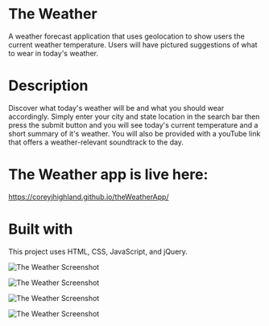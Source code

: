 # The Weather
A weather forecast application that uses geolocation to show users the current weather temperature. Users will have pictured suggestions of what to wear in today's weather.

# Description
Discover what today's weather will be and what you should wear accordingly. Simply enter your city and state location in the search bar then press the submit button and you will see today's current temperature and a short summary of it's weather.  You will also be provided with a youTube link that offers a weather-relevant soundtrack to the day.

# The Weather app is live here:
https://coreyjhighland.github.io/theWeatherApp/

# Built with
This project uses HTML, CSS, JavaScript, and jQuery.

![The Weather Screenshot](https://flic.kr/p/MSHQQm)

![The Weather Screenshot](http://i1151.photobucket.com/albums/o627/coreyjhighland/2.png)

![The Weather Screenshot](http://i1151.photobucket.com/albums/o627/coreyjhighland/mobile1.png)

![The Weather Screenshot](http://i1151.photobucket.com/albums/o627/coreyjhighland/mobile2.png)

